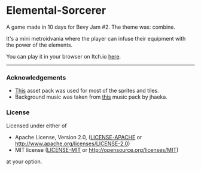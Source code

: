 # Elemental-Sorcerer
A game made in 10 days for Bevy Jam #2. The theme was: combine.

It's a mini metroidvania where the player can infuse their equipment with the power of the elements.

You can play it in your browser on Itch.io [here](https://louisnivrat.itch.io/elemental-sorcerer).

---

### Acknowledgements
- [This](https://o-lobster.itch.io/platformmetroidvania-pixel-art-asset-pack) asset pack was used for most of the sprites and tiles.
- Background music was taken from [this](https://joshuuu.itch.io/short-loopable-background-music) music pack by jhaeka.

### License

Licensed under either of

 * Apache License, Version 2.0, ([LICENSE-APACHE](LICENSE-APACHE) or http://www.apache.org/licenses/LICENSE-2.0)
 * MIT license ([LICENSE-MIT](LICENSE-MIT) or http://opensource.org/licenses/MIT)

at your option.
